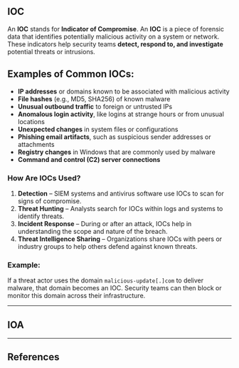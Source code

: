 ## IOC

An **IOC** stands for **Indicator of Compromise**. An **IOC** is a piece of forensic data that identifies potentially malicious activity on a system or network. These indicators help security teams **detect, respond to, and investigate** potential threats or intrusions.

## Examples of Common IOCs:

- **IP addresses** or domains known to be associated with malicious activity
- **File hashes** (e.g., MD5, SHA256) of known malware
- **Unusual outbound traffic** to foreign or untrusted IPs
- **Anomalous login activity**, like logins at strange hours or from unusual locations
- **Unexpected changes** in system files or configurations
- **Phishing email artifacts**, such as suspicious sender addresses or attachments
- **Registry changes** in Windows that are commonly used by malware
- **Command and control (C2) server connections**

### How Are IOCs Used?

1. **Detection** – SIEM systems and antivirus software use IOCs to scan for signs of compromise.
2. **Threat Hunting** – Analysts search for IOCs within logs and systems to identify threats.
3. **Incident Response** – During or after an attack, IOCs help in understanding the scope and nature of the breach.
4. **Threat Intelligence Sharing** – Organizations share IOCs with peers or industry groups to help others defend against known threats.

### Example:

If a threat actor uses the domain `malicious-update[.]com` to deliver malware, that domain becomes an IOC. Security teams can then block or monitor this domain across their infrastructure.

---

## IOA


---

## References



